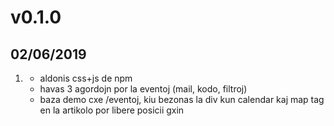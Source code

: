 # v0.1.0
##  02/06/2019

1. [](#new)
    * aldonis css+js de npm
    * havas 3 agordojn por la eventoj (mail, kodo, filtroj)
    * baza demo cxe /eventoj, kiu bezonas la div kun calendar kaj map tag en la artikolo por libere posicii gxin
